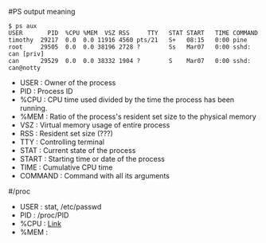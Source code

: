 #PS output meaning
```
$ ps aux
USER       PID  %CPU %MEM  VSZ RSS     TTY   STAT START   TIME COMMAND
timothy  29217  0.0  0.0 11916 4560 pts/21   S+   08:15   0:00 pine  
root     29505  0.0  0.0 38196 2728 ?        Ss   Mar07   0:00 sshd: can [priv]   
can      29529  0.0  0.0 38332 1904 ?        S    Mar07   0:00 sshd: can@notty 
```
- USER : Owner of the process
- PID : Process ID
- %CPU : CPU time used divided by the time the process has been running.
- %MEM : Ratio of the process's resident set size to the physical memory
- VSZ : Virtual memory usage of entire process
- RSS : Resident set size (???)
- TTY : Controlling terminal
- STAT : Current state of the process
- START : Starting time or date of the process
- TIME : Cumulative CPU time
- COMMAND : Command with all its arguments

#/proc
- USER : stat, /etc/passwd
- PID : /proc/PID
- %CPU : [Link](http://stackoverflow.com/questions/16726779/how-do-i-get-the-total-cpu-usage-of-an-application-from-proc-pid-stat)
- %MEM : 